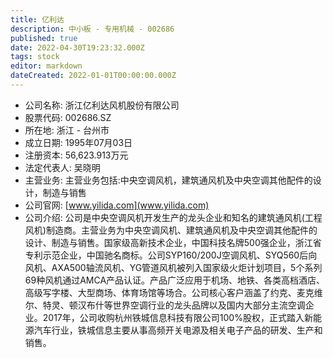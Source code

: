 ```yaml
---
title: 亿利达
description: 中小板 - 专用机械 - 002686
published: true
date: 2022-04-30T19:23:32.000Z
tags: stock
editor: markdown
dateCreated: 2022-01-01T00:00:00.000Z
---
```


- 公司名称: 浙江亿利达风机股份有限公司
- 股票代码: 002686.SZ
- 所在地: 浙江 - 台州市
- 成立日期: 1995年07月03日
- 注册资本: 56,623.913万元
- 法定代表人: 吴晓明
- 主营业务: 主营业务包括:中央空调风机，建筑通风机及中央空调其他配件的设计，制造与销售
- 公司官网: [www.yilida.com](www.yilida.com)
- 公司介绍: 公司是中央空调风机开发生产的龙头企业和知名的建筑通风机(工程风机)制造商。主营业务为中央空调风机、建筑通风机及中央空调其他配件的设计、制造与销售。国家级高新技术企业，中国科技名牌500强企业，浙江省专利示范企业，中国驰名商标。公司SYP160/200J空调风机、SYQ560后向风机、AXA500轴流风机、YG管道风机被列入国家级火炬计划项目，5个系列69种风机通过AMCA产品认证。产品广泛应用于机场、地铁、各类高档酒店、高级写字楼、大型商场、体育场馆等场合。公司核心客户涵盖了约克、麦克维尔、特灵、顿汉布什等世界空调行业的龙头品牌以及国内大部分主流空调企业。2017年，公司收购杭州铁城信息科技有限公司100%股权，正式踏入新能源汽车行业，铁城信息主要从事高频开关电源及相关电子产品的研发、生产和销售。


